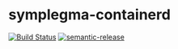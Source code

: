 # symplegma-containerd

[![Build Status](https://travis-ci.org/clusterfrak-dynamics/symplegma-containerd.svg?branch=master)](https://travis-ci.org/clusterfrak-dynamics/symplegma-containerd)
[![semantic-release](https://img.shields.io/badge/%20%20%F0%9F%93%A6%F0%9F%9A%80-semantic--release-e10079.svg)](https://github.com/semantic-release/semantic-release)
